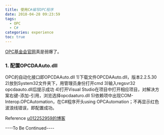 ```yaml
---
title: 使用C#编写OPC程序
date: 2018-04-28 09:23:59
tags:
  - OPC
  - C#
categories: experience
toc: true
---
```


[OPC基金会官网](https://opcfoundation.org/)真是弱爆了。

### 1. 配置OPCDAAuto.dll

OPC的自动化接口即OPCDAAuto.dll
1)下载文件OPCDAAuto.dll，版本2.2.5.30
2)放到System32文件夹下，用管理员身份打开cmd
3)输入regsvr32 opcdaauto.dll后提示成功
4)打开Visual Studio在项目中打开相应项目，对解决方案右键-添加-引用，浏览选择opcdaaturo.dll
5)依赖项中出现COM-Interop.OPCAutomation，在C#程序开头using OPCAutomation；不再显示红色波浪线错误，即配置成功。


Reference [u012252959的博客](https://blog.csdn.net/u012252959/article/details/49699559)


----To Be Continued----